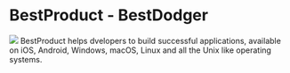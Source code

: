 # BestProduct - BestDodger
<img src="https://codeprojects.org/Vv-6CjeqcK83FycQ-qy2NxVKn1FA0MojyShNazJp4Us/BestMat.jpg">
BestProduct helps dvelopers to build successful applications, available on iOS, Android, Windows, macOS, Linux and all the Unix like operating systems.

